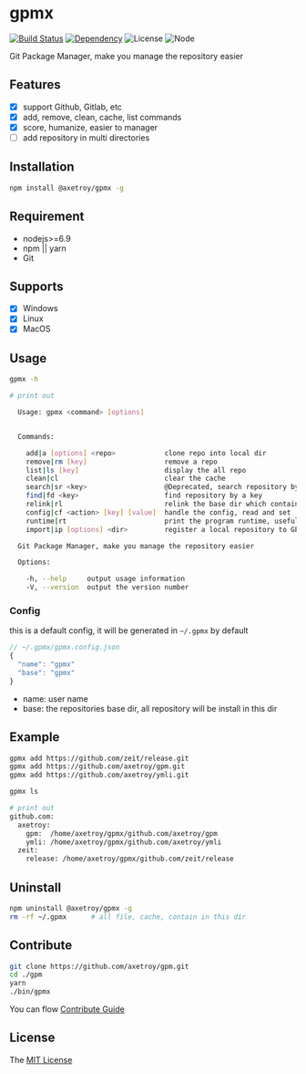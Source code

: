 # gpmx 
[![Build Status](https://travis-ci.org/axetroy/gpm.svg?branch=master)](https://travis-ci.org/axetroy/gpm)
[![Dependency](https://david-dm.org/axetroy/gpm.svg)](https://david-dm.org/axetroy/gpm)
![License](https://img.shields.io/badge/license-MIT-green.svg)
![Node](https://img.shields.io/badge/node-%3E=6.9-blue.svg?style=flat-square)



Git Package Manager, make you manage the repository easier

## Features

- [x] support Github, Gitlab, etc
- [x] add, remove, clean, cache, list commands
- [x] score, humanize, easier to manager
- [ ] add repository in multi directories

## Installation
```bash
npm install @axetroy/gpmx -g
```

## Requirement

- nodejs>=6.9
- npm || yarn
- Git

## Supports

- [x] Windows
- [x] Linux
- [x] MacOS

## Usage

```bash
gpmx -h

# print out

  Usage: gpmx <command> [options]


  Commands:

    add|a [options] <repo>            clone repo into local dir
    remove|rm [key]                   remove a repo
    list|ls [key]                     display the all repo
    clean|cl                          clear the cache
    search|sr <key>                   @Deprecated, search repository by a key
    find|fd <key>                     find repository by a key
    relink|rl                         relink the base dir which contain repositories if you delete repository manually
    config|cf <action> [key] [value]  handle the config, read and set
    runtime|rt                        print the program runtime, useful for submit a issue
    import|ip [options] <dir>         register a local repository to GPM

  Git Package Manager, make you manage the repository easier

  Options:

    -h, --help     output usage information
    -V, --version  output the version number

```

### Config

this is a default config, it will be generated in ``~/.gpmx`` by default

```javascript
// ~/.gpmx/gpmx.config.json
{
  "name": "gpmx"
  "base": "gpmx"
}
```

- name: user name
- base: the repositories base dir, all repository will be install in this dir

## Example

```bash
gpmx add https://github.com/zeit/release.git
gpmx add https://github.com/axetroy/gpm.git
gpmx add https://github.com/axetroy/ymli.git

gpmx ls

# print out
github.com: 
  axetroy: 
    gpm:  /home/axetroy/gpmx/github.com/axetroy/gpm
    ymli: /home/axetroy/gpmx/github.com/axetroy/ymli
  zeit: 
    release: /home/axetroy/gpmx/github.com/zeit/release
```

## Uninstall

```bash
npm uninstall @axetroy/gpmx -g
rm -rf ~/.gpmx      # all file, cache, contain in this dir
```

## Contribute

```bash
git clone https://github.com/axetroy/gpm.git
cd ./gpm
yarn
./bin/gpmx
```

You can flow [Contribute Guide](https://github.com/axetroy/gpm/blob/master/contributing.md)

## License

The [MIT License](https://github.com/axetroy/gpm/blob/master/LICENSE)
